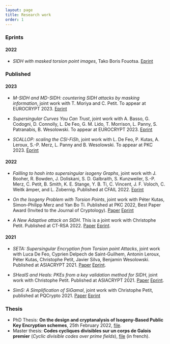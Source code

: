 ```yaml
---
layout: page
title: Research work
order: 1
---
```



### Eprints

#### 2022

- *SIDH with masked torsion point images*, Tako Boris Fouotsa.  [Eprint](https://eprint.iacr.org/2022/1054)


### Published  

#### 2023

- *M-SIDH and MD-SIDH: countering SIDH attacks by masking information*, joint work with T. Moriya and C. Petit.  To appear at EUROCRYPT 2023. [Eprint](https://eprint.iacr.org/2023/013)

- *Supersingular Curves You Can Trust*, joint work with A. Basso, G. Codogni, D. Connolly, L. De Feo, G. M. Lido, T. Morrison, L. Panny, S. Patranabis, B. Wesolowski. To appear at EUROCRYPT 2023. [Eprint](https://eprint.iacr.org/2022/1469)

- *SCALLOP: scaling the CSI-FiSh*, joint work with L. De Feo, P. Kutas, A. Leroux, S.-P. Merz, L. Panny and B. Wesolowski. To appear at PKC 2023. [Eprint](https://eprint.iacr.org/2023/058)

#### 2022

- *Failling to hash into supersingular isogeny Graphs*, joint work with J. Booher, R. Bowden, J. Doliskani, S. D. Galbraith, S. Kunzweiler, S.-P. Merz, C. Petit, B. Smith, K. E. Stange, Y. B. Ti, C. Vincent, J. F. Voloch, C. Weitk ̈amper, and L. Zobernig. Published at CFAIL 2022.  [Eprint](https://eprint.iacr.org/2022/518)

- *On the Isogeny Problem with Torsion Points*, joint work with Péter Kutas, Simon-Philipp Merz and Yan Bo Ti. Published at PKC 2022, Best Paper Award (Invited to the Journal of Cryptology). [Paper](https://link.springer.com/chapter/10.1007/978-3-030-97121-2_6) [Eprint](https://eprint.iacr.org/2021/153)

- *A New Adaptive attack on SIDH*. This is a joint work with Christophe Petit. Published at CT-RSA 2022. [Paper](https://link.springer.com/chapter/10.1007/978-3-030-95312-6_14)  [Eprint](https://eprint.iacr.org/2021/1322).

#### 2021

- *SETA: Supersingular Encryption from Torsion point Attacks*, joint work with Luca De Feo, Cyprien Delpech de Saint-Guilhem, Antonin Leroux, Péter Kutas, Christophe Petit, Javier Silva, Benjamin Wesolowski. Published at ASIACRYPT 2021. [Paper](https://link.springer.com/chapter/10.1007/978-3-030-92068-5_9)  [Eprint](https://eprint.iacr.org/2019/1291).

- *SHealS and Heals: PKEs from a key validation method for SIDH*,  joint work with Christophe Petit.  Published at ASIACRYPT 2021. [Paper](https://link.springer.com/chapter/10.1007%2F978-3-030-92068-5_10) [Eprint](https://eprint.iacr.org/2021/1596).

- *SimS: A Simplification of SiGamal*,  joint work with Christophe Petit, published at PQCrypto 2021. [Paper](https://link.springer.com/chapter/10.1007/978-3-030-81293-5_15) [Eprint](https://eprint.iacr.org/2021/218)



### Thesis

- PhD Thesis: **On the design and cryptanalysis of Isogeny-Based Public Key Encryption schemes**, 25th February 2022, [file](http://www.matfis.uniroma3.it/Allegati/Dottorato/TESI/fboris/Fouotsa_thesis_final_.pdf).
- Master thesis: **Codes cycliques divisibles sur un corps de Galois premier** (*Cyclic divisible codes over prime fields*), [file](https://github.com/BorisFouotsa/BorisFouotsa.github.io/blob/main/files/MasterThesisBF.pdf?raw=true) (in french).
